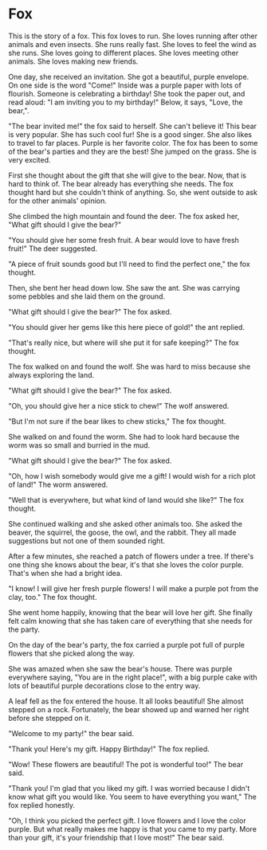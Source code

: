 # Fox

This is the story of a fox. This fox loves to run. She loves running after other animals and even insects. She runs really fast. She loves to feel the wind as she runs. She loves going to different places. She loves meeting other animals. She loves making new friends.

One day, she received an invitation. She got a beautiful, purple envelope. On one side is the word "Come!" Inside was a purple paper with lots of flourish. Someone is celebrating a birthday! She took the paper out, and read aloud: "I am inviting you to my birthday!" Below, it says, "Love, the bear,".

"The bear invited me!" the fox said to herself. She can't believe it! This bear is very popular. She has such cool fur! She is a good singer. She also likes to travel to far places. Purple is her favorite color. The fox has been to some of the bear's parties and they are the best! She jumped on the grass. She is very excited.

First she thought about the gift that she will give to the bear. Now, that is hard to think of. The bear already has everything she needs. The fox thought hard but she couldn't think of anything. So, she went outside to ask for the other animals' opinion.

She climbed the high mountain and found the deer. The fox asked her, "What gift should I give the bear?"

"You should give her some fresh fruit. A bear would love to have fresh fruit!" The deer suggested.

"A piece of fruit sounds good but I'll need to find the perfect one," the fox thought.

Then, she bent her head down low. She saw the ant. She was carrying some pebbles and she laid them on the ground.

"What gift should I give the bear?" The fox asked.

"You should giver her gems like this here piece of gold!" the ant replied.

"That's really nice, but where will she put it for safe keeping?" The fox thought.

The fox walked on and found the wolf. She was hard to miss because she always exploring the land.

"What gift should I give the bear?" The fox asked.

"Oh, you should give her a nice stick to chew!" The wolf answered.

"But I'm not sure if the bear likes to chew sticks," The fox thought.

She walked on and found the worm. She had to look hard because the worm was so small and burried in the mud.

"What gift should I give the bear?" The fox asked.

"Oh, how I wish somebody would give me a gift! I would wish for a rich plot of land!" The worm answered.

"Well that is everywhere, but what kind of land would she like?" The fox thought.

She continued walking and she asked other animals too. She asked the beaver, the squirrel, the goose, the owl, and the rabbit. They all made suggestions but not one of them sounded right.

After a few minutes, she reached a patch of flowers under a tree. If there's one thing she knows about the bear, it's that she loves the color purple. That's when she had a bright idea.

"I know! I will give her fresh purple flowers! I will make a purple pot from the clay, too." The fox thought.

She went home happily, knowing that the bear will love her gift. She finally felt calm knowing that she has taken care of everything that she needs for the party.

On the day of the bear's party, the fox carried a purple pot full of purple flowers that she picked along the way.

She was amazed when she saw the bear's house. There was purple everywhere saying, "You are in the right place!", with a big purple cake with lots of beautiful purple decorations close to the entry way.

A leaf fell as the fox entered the house. It all looks beautiful! She almost stepped on a rock. Fortunately, the bear showed up and warned her right before she stepped on it.

"Welcome to my party!" the bear said.

"Thank you! Here's my gift. Happy Birthday!" The fox replied.

"Wow! These flowers are beautiful! The pot is wonderful too!" The bear said.

"Thank you! I'm glad that you liked my gift. I was worried because I didn't know what gift you would like. You seem to have everything you want," The fox replied honestly.

"Oh, I think you picked the perfect gift. I love flowers and I love the color purple. But what really makes me happy is that you came to my party. More than your gift, it's your friendship that I love most!" The bear said.
